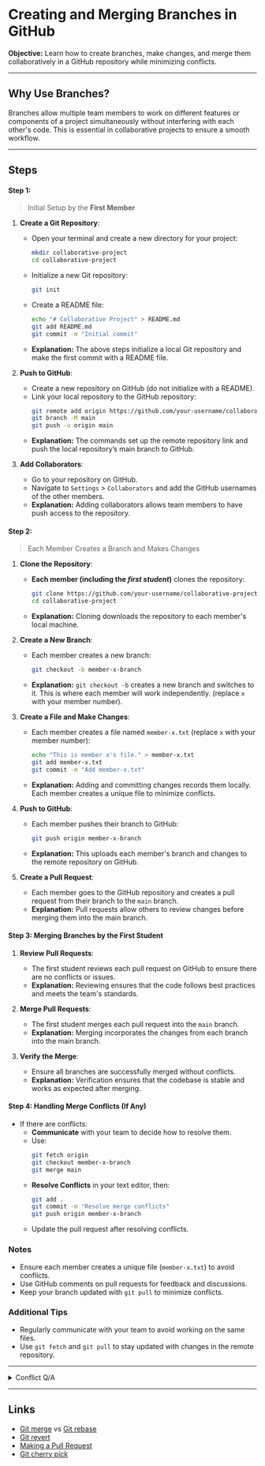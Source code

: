 # Creating and Merging Branches in GitHub

**Objective:** Learn how to create branches, make changes, and merge them collaboratively in a GitHub repository while minimizing conflicts.

---
## Why Use Branches?

Branches allow multiple team members to work on different features or components of a project simultaneously without interfering with each other's code. This is essential in collaborative projects to ensure a smooth workflow.

---
## Steps

#### **Step 1:**

> Initial Setup by the **First Member**

1. **Create a Git Repository**:
   - Open your terminal and create a new directory for your project:
     ```bash
     mkdir collaborative-project
     cd collaborative-project
     ```
   - Initialize a new Git repository:
     ```bash
     git init
     ```
   - Create a README file:
     ```bash
     echo "# Collaborative Project" > README.md
     git add README.md
     git commit -m "Initial commit"
     ```
   - **Explanation:** The above steps initialize a local Git repository and make the first commit with a README file.

2. **Push to GitHub**:
   - Create a new repository on GitHub (do not initialize with a README).
   - Link your local repository to the GitHub repository:
     ```bash
     git remote add origin https://github.com/your-username/collaborative-project.git
     git branch -M main
     git push -u origin main
     ```
   - **Explanation:** The commands set up the remote repository link and push the local repository’s main branch to GitHub.

3. **Add Collaborators**:
   - Go to your repository on GitHub.
   - Navigate to `Settings` > `Collaborators` and add the GitHub usernames of the other members.
   - **Explanation:** Adding collaborators allows team members to have push access to the repository.

#### **Step 2:**

> Each Member Creates a Branch and Makes Changes

1. **Clone the Repository**:
   - **Each member (including the *first student*)** clones the repository:
     ```bash
     git clone https://github.com/your-username/collaborative-project.git
     cd collaborative-project
     ```
   - **Explanation:** Cloning downloads the repository to each member's local machine.

2. **Create a New Branch**:
   - Each member creates a new branch:
     ```bash
     git checkout -b member-x-branch
     ```
   - **Explanation:** `git checkout -b` creates a new branch and switches to it. This is where each member will work independently. (replace `x` with your member number).

3. **Create a File and Make Changes**:
   - Each member creates a file named `member-x.txt` (replace `x` with your member number):
     ```bash
     echo "This is member x's file." > member-x.txt
     git add member-x.txt
     git commit -m "Add member-x.txt"
     ```
   - **Explanation:** Adding and committing changes records them locally. Each member creates a unique file to minimize conflicts.

4. **Push to GitHub**:
   - Each member pushes their branch to GitHub:
     ```bash
     git push origin member-x-branch
     ```
   - **Explanation:** This uploads each member's branch and changes to the remote repository on GitHub.

5. **Create a Pull Request**:
   - Each member goes to the GitHub repository and creates a pull request from their branch to the `main` branch.
   - **Explanation:** Pull requests allow others to review changes before merging them into the main branch.

#### **Step 3: Merging Branches by the First Student**

1. **Review Pull Requests**:
   - The first student reviews each pull request on GitHub to ensure there are no conflicts or issues.
   - **Explanation:** Reviewing ensures that the code follows best practices and meets the team's standards.

2. **Merge Pull Requests**:
   - The first student merges each pull request into the `main` branch.
   - **Explanation:** Merging incorporates the changes from each branch into the main branch.

3. **Verify the Merge**:
   - Ensure all branches are successfully merged without conflicts.
   - **Explanation:** Verification ensures that the codebase is stable and works as expected after merging.

#### **Step 4: Handling Merge Conflicts (If Any)**

- If there are conflicts:
  - **Communicate** with your team to decide how to resolve them.
  - Use:
    ```bash
    git fetch origin
    git checkout member-x-branch
    git merge main
    ```
  - **Resolve Conflicts** in your text editor, then:
    ```bash
    git add .
    git commit -m "Resolve merge conflicts"
    git push origin member-x-branch
    ```
  - Update the pull request after resolving conflicts.

### Notes

- Ensure each member creates a unique file (`member-x.txt`) to avoid conflicts.
- Use GitHub comments on pull requests for feedback and discussions.
- Keep your branch updated with `git pull` to minimize conflicts.

### Additional Tips

- Regularly communicate with your team to avoid working on the same files.
- Use `git fetch` and `git pull` to stay updated with changes in the remote repository.

--- 
<details>
<summary>Conflict Q/A</summary>

## Conflict Q/A

### synchronize your local branch with the remote branch

To synchronize your local branch with the remote branch, you generally want to fetch the latest changes from the remote repository and then merge or rebase them onto your local branch. 

```bash
git fetch origin
git checkout <branch-name>
```

Option A: Merge the changes from the remote branch into your local branch:

```bash
git merge origin/<branch-name>
```

Option B: Rebase the changes from the remote branch onto your local branch:

```bash
git rebase origin/<branch-name>
```

- If you have new commits on your local branch that you want to push to the remote branch, you can do so with:

```bash
git push origin <branch-name>
```

### Accidentally pushed changes to the `main` branch instead of `branch-x`

If you accidentally pushed changes to the `main` branch instead of `branch-x`, you need to revert those changes to restore the `main` branch to its previous state. Here’s a step-by-step guide to help you safely revert the changes:

### Step-by-Step Guide to Revert the Accidental Push

**1. Determine the Last Good Commit on the `main` Branch**

First, identify the last correct commit on the `main` branch before the accidental push. You can do this by checking the commit history:

```bash
git log
```

Look for the commit hash (a long alphanumeric string) of the commit before your accidental push.

**2. Create a New Branch to Save the Accidental Changes**

To avoid losing your accidental changes, create a new branch from the current state of `main`. This allows you to keep those changes in case you need them later.

```bash
git checkout -b backup-branch
```

This command creates a new branch called `backup-branch` with all the accidental changes.

**3. Reset the `main` Branch to the Last Good Commit**

Switch back to the `main` branch:

```bash
git checkout main
```

Then, reset the `main` branch to the last good commit (replace `<commit-hash>` with the hash you identified earlier):

```bash
git reset --hard <commit-hash>
```

This command moves the `main` branch back to the previous state before your accidental push.

> **Warning:** The `--hard` option will reset both the commit history and the working directory to the specified commit. Ensure you have saved any necessary changes before running this command.

**4. Force-Push the Reset `main` Branch to Remote**

To update the remote `main` branch with the reset state, you need to force-push:

```bash
git push origin main --force
```


This command overwrites the remote `main` branch with your local changes, effectively removing the accidental commits from the remote.

> **Important:** Be cautious when using `--force` as it rewrites the commit history and can impact other developers working on the same branch. Communicate with your team before force-pushing to `main`.

**5. Apply the Changes to `branch-x`**

Now that you have reverted the `main` branch, you can apply your changes to the correct branch (`branch-x`).

Switch to `branch-x`:

```bash
git checkout branch-x
```

Merge or cherry-pick the changes from the `backup-branch`:

```bash
git merge backup-branch
```

Alternatively, if you only want specific commits, use:

```bash
git cherry-pick <commit-hash>
```

**6. Push the Changes to `branch-x`**

Finally, push your changes to `branch-x`:

```bash
git push origin branch-x
```

**7. Recap**

- Create a backup branch to save the accidental changes.
- Reset the `main` branch to the last good commit.
- Force-push the reset `main` branch to remote.
- Apply the saved changes to the correct branch (`branch-x`).
- Push the changes to `branch-x`.

</details>

---
## Links

- [Git merge](https://www.atlassian.com/git/tutorials/using-branches/git-merge) vs [Git rebase](https://www.atlassian.com/git/tutorials/rewriting-history/git-rebase)
- [Git revert](https://www.atlassian.com/git/tutorials/undoing-changes/git-revert)
- [Making a Pull Request](https://docs.github.com/en/pull-requests/collaborating-with-pull-requests/proposing-changes-to-your-work-with-pull-requests/creating-a-pull-request)
- [Git cherry pick](https://www.atlassian.com/git/tutorials/cherry-pick)

